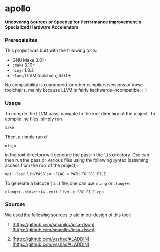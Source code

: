 # apollo

**Uncovering Sources of Speedup for Performance Improvement in Specialized Hardware Accelerators**

### Prerequisites

This project was built with the following tools:

 + GNU Make 3.81+ 
 + `cmake` 3.10+
 + `ninja` 1.8.2
 + `clang`/LLVM toolchain, 6.0.0+

No compatibility is guaranteed for other compilers/versions of these toolchains, mainly because LLVM is fairly backwards-incompatible. :-)

### Usage

To compile the LLVM pass, navigate to the root directory of the project. To compile the files, simply run

    make

Then, a simple run of

    ninja
  
in the root directory will generate the pass in the `lib` directory. One can then run the pass on various files using the following syntax (assuming access from the root of the project):

    opt -load lib/PASS.so -FLAG < PATH_TO_SRC_FILE
  
To generate a bitcode (`.bc`) file, one can use `clang` or `clang++`:

    clang++ -std=c++14 -emit-llvm -c SRC_FILE.cpp

### Sources

We used the following sources to aid in our design of this tool:

1. [https://github.com/smanilov/icsa-dswp](https://github.com/smanilov/icsa-dswp)

2. [https://github.com/ysshao/ALADDIN](https://github.com/ysshao/ALADDIN)